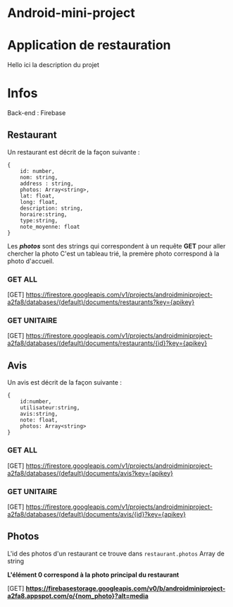 # Android-mini-project

# Application de restauration

Hello ici la description du projet

# Infos

Back-end : Firebase

## Restaurant

Un restaurant est décrit de la façon suivante :

    {
        id: number,
    	nom: string,
    	address : string,
    	photos: Array<string>,
    	lat: float,
    	long: float,
    	description: string,
    	horaire:string,
    	type:string,
    	note_moyenne: float
    }

Les **_photos_** sont des strings qui correspondent à un requête **GET** pour aller chercher la photo
C'est un tableau trié, la premère photo correspond à la photo d'accueil.

### GET ALL

[GET] https://firestore.googleapis.com/v1/projects/androidminiproject-a2fa8/databases/(default)/documents/restaurants?key={apikey}

### GET UNITAIRE

[GET] https://firestore.googleapis.com/v1/projects/androidminiproject-a2fa8/databases/(default)/documents/restaurants/{id}?key={apikey}

## Avis

Un avis est décrit de la façon suivante :

    {
        id:number,
        utilisateur:string,
        avis:string,
        note: float,
        photos: Array<string>
    }

### GET ALL

[GET] https://firestore.googleapis.com/v1/projects/androidminiproject-a2fa8/databases/(default)/documents/avis?key={apikey}

### GET UNITAIRE

[GET] https://firestore.googleapis.com/v1/projects/androidminiproject-a2fa8/databases/(default)/documents/avis/{id}?key={apikey}

## Photos

L'id des photos d'un restaurant ce trouve dans `restaurant.photos` Array de string

**L'élément 0 correspond à la photo principal du restaurant**

[GET] **https://firebasestorage.googleapis.com/v0/b/androidminiproject-a2fa8.appspot.com/o/{nom_photo}?alt=media**
